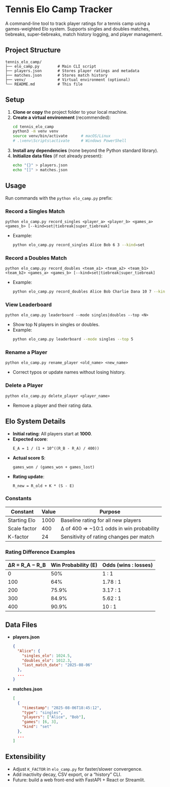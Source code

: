 

# Tennis Elo Camp Tracker

A command-line tool to track player ratings for a tennis camp using a games-weighted Elo system. Supports singles and doubles matches, tiebreaks, super-tiebreaks, match history logging, and player management.

## Project Structure

```
tennis_elo_camp/
├── elo_camp.py        # Main CLI script
├── players.json       # Stores player ratings and metadata
├── matches.json       # Stores match history
├── venv/              # Virtual environment (optional)
└── README.md          # This file
```

## Setup

1. **Clone or copy** the project folder to your local machine.  
2. **Create a virtual environment** (recommended):
   ```bash
   cd tennis_elo_camp
   python3 -m venv venv
   source venv/bin/activate      # macOS/Linux
   # .\venv\Scripts\activate     # Windows PowerShell
   ```
3. **Install any dependencies** (none beyond the Python standard library).  
4. **Initialize data files** (if not already present):
   ```bash
   echo "{}" > players.json
   echo "[]" > matches.json
   ```

## Usage

Run commands with the `python elo_camp.py` prefix:

### Record a Singles Match
```
python elo_camp.py record_singles <player_a> <player_b> <games_a> <games_b> [--kind=set|tiebreak|super_tiebreak]
```
- Example:
  ```bash
  python elo_camp.py record_singles Alice Bob 6 3 --kind=set
  ```

### Record a Doubles Match
```
python elo_camp.py record_doubles <team_a1> <team_a2> <team_b1> <team_b2> <games_a> <games_b> [--kind=set|tiebreak|super_tiebreak]
```
- Example:
  ```bash
  python elo_camp.py record_doubles Alice Bob Charlie Dana 10 7 --kind=super_tiebreak
  ```

### View Leaderboard
```
python elo_camp.py leaderboard --mode singles|doubles --top <N>
```
- Show top N players in singles or doubles.
- Example:
  ```bash
  python elo_camp.py leaderboard --mode singles --top 5
  ```

### Rename a Player
```
python elo_camp.py rename_player <old_name> <new_name>
```
- Correct typos or update names without losing history.

### Delete a Player
```
python elo_camp.py delete_player <player_name>
```
- Remove a player and their rating data.

## Elo System Details

- **Initial rating**: All players start at **1000**.  
- **Expected score**:
  ```
  E_A = 1 / (1 + 10^((R_B - R_A) / 400))
  ```
- **Actual score S**:
  ```
  games_won / (games_won + games_lost)
  ```
- **Rating update**:
  ```
  R_new = R_old + K * (S - E)
  ```

### Constants

| Constant      | Value | Purpose                                           |
|---------------|-------|---------------------------------------------------|
| Starting Elo  | 1000  | Baseline rating for all new players               |
| Scale factor  | 400   | Δ of 400 ⇒ ~10:1 odds in win probability          |
| K-factor      | 24    | Sensitivity of rating changes per match           |

### Rating Difference Examples

| ΔR = R_A − R_B | Win Probability (E) | Odds (wins : losses) |
|----------------|---------------------|----------------------|
| 0              | 50%                 | 1 : 1                |
| 100            | 64%                 | 1.78 : 1             |
| 200            | 75.9%               | 3.17 : 1             |
| 300            | 84.9%               | 5.62 : 1             |
| 400            | 90.9%               | 10 : 1               |

## Data Files

- **players.json**  
  ```json
  {
    "Alice": {
      "singles_elo": 1024.5,
      "doubles_elo": 1012.3,
      "last_match_date": "2025-08-06"
    },
    ...
  }
  ```
- **matches.json**  
  ```json
  [
    {
      "timestamp": "2025-08-06T18:45:12",
      "type": "singles",
      "players": ["Alice", "Bob"],
      "games": [6, 3],
      "kind": "set"
    },
    ...
  ]
  ```

## Extensibility

- Adjust `K_FACTOR` in `elo_camp.py` for faster/slower convergence.  
- Add inactivity decay, CSV export, or a “history” CLI.  
- Future: build a web front-end with FastAPI + React or Streamlit.